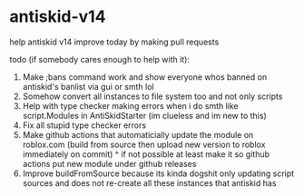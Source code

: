 # antiskid-v14

help antiskid v14 improve today by making pull requests

todo (if somebody cares enough to help with it):
1. Make ;bans command work and show everyone whos banned on antiskid's banlist via gui or smth lol
2. Somehow convert all instances to file system too and not only scripts
3. Help with type checker making errors when i do smth like script.Modules in AntiSkidStarter (im clueless and im new to this)
4. Fix all stupid type checker errors
5. Make github actions that automaticially update the module on roblox.com (build from source then upload new version to roblox immediately on commit)
^ if not possible at least make it so github actions put new module under github releases
6. Improve buildFromSource because its kinda dogshit only updating script sources and does not re-create all these instances that antiskid has
